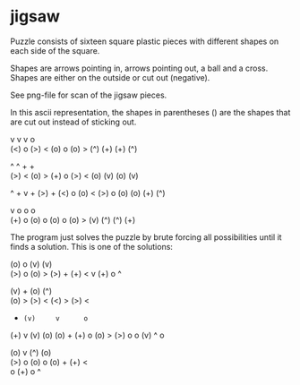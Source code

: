 jigsaw 
======
Puzzle consists of sixteen square plastic
pieces with different shapes on each side
of the square.

Shapes are arrows pointing in, arrows pointing
out, a ball and a cross. Shapes are either 
on the outside or cut out (negative). 


See png-file for scan of the jigsaw pieces.



In this ascii representation, the shapes in 
parentheses () are the shapes that are cut out
instead of sticking out.

   v      v      v      o  
(<)  o (>)  < (o)  o (o)  > 
  (^)    (+)    (+)    (^)

   ^      ^      +      +  
(>)  < (o)  > (+)  o (>)  < 
  (o)    (v)    (o)    (v)  

   ^      +      v      + 
(>)  + (<)  o (o)  < (>)  o 
  (o)    (o)    (+)    (^) 

   v      o      o      o  
(+)  o (o)  o (o)  o (o)  > 
  (v)    (^)    (^)    (+)  


The program just solves the puzzle by brute forcing 
all possibilities until it finds a solution. This is
one of the solutions:


  (o)     o     (v)    (v)   
(>)  o (o)  > (>)  + (+)  < 
   v     (+)     o      ^  

  (v)     +     (o)    (^)    
(o)  > (>)  < (<)  > (>)  <  
   +     (v)     v      o   

  (+)     v     (v)    (o) 
(o)  + (+)  o (o)  > (>)  o 
   o     (v)     ^      o    

  (o)     v     (^)    (o)  
(>)  o (o)  o (o)  + (+)  <  
   o     (+)     o      ^   


